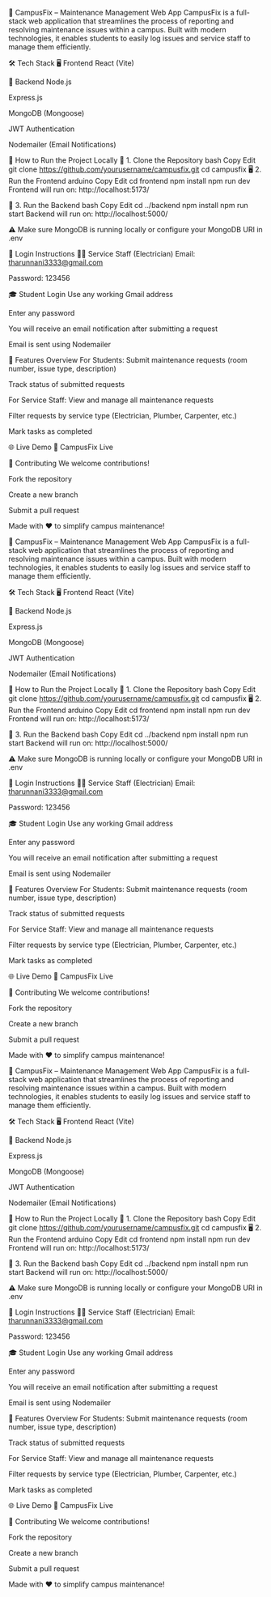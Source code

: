 🏫 CampusFix – Maintenance Management Web App
CampusFix is a full-stack web application that streamlines the process of reporting and resolving maintenance issues within a campus. Built with modern technologies, it enables students to easily log issues and service staff to manage them efficiently.

🛠️ Tech Stack
🖥️ Frontend
React (Vite)

🧠 Backend
Node.js

Express.js

MongoDB (Mongoose)

JWT Authentication

Nodemailer (Email Notifications)

🚀 How to Run the Project Locally
🔁 1. Clone the Repository
bash
Copy
Edit
git clone https://github.com/yourusername/campusfix.git
cd campusfix
🖥️ 2. Run the Frontend
arduino
Copy
Edit
cd frontend
npm install
npm run dev
Frontend will run on: http://localhost:5173/

🧠 3. Run the Backend
bash
Copy
Edit
cd ../backend
npm install
npm run start
Backend will run on: http://localhost:5000/

⚠️ Make sure MongoDB is running locally or configure your MongoDB URI in .env

🔐 Login Instructions
🧑‍🔧 Service Staff (Electrician)
Email: tharunnani3333@gmail.com

Password: 123456

🎓 Student Login
Use any working Gmail address

Enter any password

You will receive an email notification after submitting a request

Email is sent using Nodemailer

📩 Features Overview
For Students:
Submit maintenance requests (room number, issue type, description)

Track status of submitted requests

For Service Staff:
View and manage all maintenance requests

Filter requests by service type (Electrician, Plumber, Carpenter, etc.)

Mark tasks as completed

🌐 Live Demo
🔗 CampusFix Live

🤝 Contributing
We welcome contributions!

Fork the repository

Create a new branch

Submit a pull request

Made with ❤️ to simplify campus maintenance!

🏫 CampusFix – Maintenance Management Web App
CampusFix is a full-stack web application that streamlines the process of reporting and resolving maintenance issues within a campus. Built with modern technologies, it enables students to easily log issues and service staff to manage them efficiently.

🛠️ Tech Stack
🖥️ Frontend
React (Vite)

🧠 Backend
Node.js

Express.js

MongoDB (Mongoose)

JWT Authentication

Nodemailer (Email Notifications)

🚀 How to Run the Project Locally
🔁 1. Clone the Repository
bash
Copy
Edit
git clone https://github.com/yourusername/campusfix.git
cd campusfix
🖥️ 2. Run the Frontend
arduino
Copy
Edit
cd frontend
npm install
npm run dev
Frontend will run on: http://localhost:5173/

🧠 3. Run the Backend
bash
Copy
Edit
cd ../backend
npm install
npm run start
Backend will run on: http://localhost:5000/

⚠️ Make sure MongoDB is running locally or configure your MongoDB URI in .env

🔐 Login Instructions
🧑‍🔧 Service Staff (Electrician)
Email: tharunnani3333@gmail.com

Password: 123456

🎓 Student Login
Use any working Gmail address

Enter any password

You will receive an email notification after submitting a request

Email is sent using Nodemailer

📩 Features Overview
For Students:
Submit maintenance requests (room number, issue type, description)

Track status of submitted requests

For Service Staff:
View and manage all maintenance requests

Filter requests by service type (Electrician, Plumber, Carpenter, etc.)

Mark tasks as completed

🌐 Live Demo
🔗 CampusFix Live

🤝 Contributing
We welcome contributions!

Fork the repository

Create a new branch

Submit a pull request

Made with ❤️ to simplify campus maintenance!

🏫 CampusFix – Maintenance Management Web App
CampusFix is a full-stack web application that streamlines the process of reporting and resolving maintenance issues within a campus. Built with modern technologies, it enables students to easily log issues and service staff to manage them efficiently.

🛠️ Tech Stack
🖥️ Frontend
React (Vite)

🧠 Backend
Node.js

Express.js

MongoDB (Mongoose)

JWT Authentication

Nodemailer (Email Notifications)

🚀 How to Run the Project Locally
🔁 1. Clone the Repository
bash
Copy
Edit
git clone https://github.com/yourusername/campusfix.git
cd campusfix
🖥️ 2. Run the Frontend
arduino
Copy
Edit
cd frontend
npm install
npm run dev
Frontend will run on: http://localhost:5173/

🧠 3. Run the Backend
bash
Copy
Edit
cd ../backend
npm install
npm run start
Backend will run on: http://localhost:5000/

⚠️ Make sure MongoDB is running locally or configure your MongoDB URI in .env

🔐 Login Instructions
🧑‍🔧 Service Staff (Electrician)
Email: tharunnani3333@gmail.com

Password: 123456

🎓 Student Login
Use any working Gmail address

Enter any password

You will receive an email notification after submitting a request

Email is sent using Nodemailer

📩 Features Overview
For Students:
Submit maintenance requests (room number, issue type, description)

Track status of submitted requests

For Service Staff:
View and manage all maintenance requests

Filter requests by service type (Electrician, Plumber, Carpenter, etc.)

Mark tasks as completed

🌐 Live Demo
🔗 CampusFix Live

🤝 Contributing
We welcome contributions!

Fork the repository

Create a new branch

Submit a pull request

Made with ❤️ to simplify campus maintenance!

